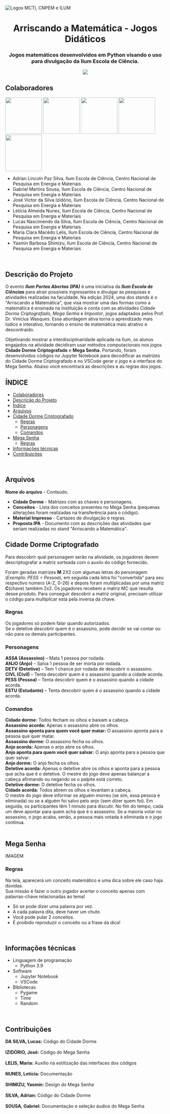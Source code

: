 ![Logos MCTI, CNPEM e ILUM](https://github.com/leticiaalmnunes/PCD---Boletim/assets/172425156/93c3eb13-410c-40c0-a412-7096187678a4)
<h1 align='center'> Arriscando a Matemática - Jogos Didáticos </h1>
<h3 align='center'> Jogos matemáticos desenvolvidos em Python visando o uso para divulgação da Ilum Escola de Ciência. </h3>


<p align="center">
<img loading="lazy" src="http://img.shields.io/static/v1?label=STATUS&message=EM%20DESENVOLVIMENTO&color=GREEN&style=for-the-badge"/>
</p>

## Colaboradores
[<img src="https://avatars.githubusercontent.com/u/172425313?v=4" width=115>](https://github.com/GabrielMartinsSousa)
[<img src="https://avatars.githubusercontent.com/u/97992533?v=4" width=115>](https://github.com/JVictor1604)
[<img src="https://avatars.githubusercontent.com/u/172425156?v=4" width=115>](https://github.com/leticiaalmnunes)
[<img src="https://avatars.githubusercontent.com/u/172424981?v=4" width=115>](https://github.com/ClaraLelis)
[<img src="https://avatars.githubusercontent.com/u/171518829?v=4" width=115>](https://github.com/yasminbshimizu)

* Adrian Lincoln Paz Silva, Ilum Escola de Ciência, Centro Nacional de Pesquisa em Energia e Materiais
* Gabriel Martins Sousa, Ilum Escola de Ciência, Centro Nacional de Pesquisa em Energia e Materiais
* José Victor da Silva Izidório, Ilum Escola de Ciência, Centro Nacional de Pesquisa em Energia e Materiais
* Letícia Almeida Nunes, Ilum Escola de Ciência, Centro Nacional de Pesquisa em Energia e Materiais
* Lucas Nascimendo da Silva, Ilum Escola de Ciência, Centro Nacional de Pesquisa em Energia e Materiais
* Maria Clara Macêdo Lelis, Ilum Escola de Ciência, Centro Nacional de Pesquisa em Energia e Materiais
* Yasmin Barbosa Shimizu, Ilum Escola de Ciência, Centro Nacional de Pesquisa em Energia e Materiais

<br>

## Descrição do Projeto
O evento <b>*Ilum Portas Abertas (IPA)*</b> é uma iniciativa da <b>*Ilum Escola de Ciências*</b> para atrair possíveis ingressantes e divulgar as pesquisas e atividades realizadas na faculdade. Na edição 2024, uma dos stands é o "Arriscando a Matemática", que visa mostrar uma das formas como a matemática é ensinada na instituição e conta com as atividades *Cidade Dorme Criptografado*, *Mega Senha* e *Impostor*, jogos adaptados pelos Prof. Dr. Vinícius Wasques. Essa abordagem ativa torna o aprendizado mais lúdico e interativo, tornando o ensino de matemática mais atrativo e descontraído. <br>

Objetivando mostrar a interdisciplinaridade aplicada na Ilum, os alunos engajados na atividade decidiram usar métodos computacionais nos jogos **Cidade Dorme Criptografado** e **Mega Senha**. Portando, foram desenvolvidos códigos no Jupyter Notebook para decodificar as matrizes do Cidade Dorme Criptografado e no VSCode gerar o jogo e a interface do Mega Senha. Abaixo você encontrará as descrições e as regras dos jogos. <br>

## ÍNDICE
* [Colaboradores](#colaboradores)
* [Descrição do Projeto](#descrição-do-projeto)
* [Índice](#índice)
* [Arquivos](#arquivos)
* [Cidade Dorme Criptografado](#cidade-dorme-criptografado)
  - [Regras](#regras)
  - [Personagens](#personagens)
  - [Comandos](#comandos)
* [Mega Senha](#mega-senha)
  - [Regras](#regras)
* [Informações técnicas](#informações-técnicas)
* [Contribuições](#contribuições)
<br>

## Arquivos
**Nome do arquivo** - Conteúdo. <br>
*  **Cidade Dorme** - Matrizes com as chaves e personagens.<br>
*  **Conceitos** - Lista dos conceitos presentes no Mega Senha (pequenas alterações foram realizadas na transferência para o código).<br>
*  **Material Impresso** - Cartazes de divulgação e regras.<br>
*  **Proposta IPA** - Documento com as descrições das atividades que seriam realizadas no stand "Arriscando a Matemática".<br>

## Cidade Dorme Criptografado
Para descobrir qual personagem serão na atividade, os jogadores devem descriptografar a matriz sorteada com o auxíio do código fornecido.

Foram geradas matrizes **M** 2X2 com algumas letras do personagem (*Exemplo: PESS = Pessoa*), em seguida cada letra foi "convertida" para seu respectivo número (A-Z, 0-26) e depois foram multiplicadas por uma matriz **C**(chave) também 2x2. Os jogadores recebem a matriz MC que resulta desse produto. Para conseguir descobrir a matriz original, precisam utilizar o código para multiplicar esta pela inversa da chave.

### Regras
Os jogadores só podem falar quando autorizados. <br>
Se o detetive descobrir quem é o assassino, pode decidir se vai contar ou não para os demais participantes.

### Personagens
**ASSA (Assassino)** – Mata 1 pessoa por rodada. <br>
**ANJO (Anjo)** – Salva 1 pessoa de ser morta por rodada.<br>
**DETV (Detetive)** – Tem 1 chance por rodada de descobrir o assassino.<br>
**CIVL (Civíl)** – Tenta descobrir quem é o assassino quando a cidade acorda.<br>
**PESS (Pessoa)** – Tenta descobrir quem é o assassino quando a cidade acorda.<br>
**ESTU (Estudante)** – Tenta descobrir quem é o assassino quando a cidade acorda.<br>

### Comandos
**Cidade dorme:** Todos fecham os olhos e baixam a cabeça.<br>
**Assassino acorda:** Apenas o assassino abre os olhos.<br>
**Assassino aponta para quem você quer matar:** O assassino aponta para a pessoa que quer matar.<br>
**Assassino dorme:** O assassino fecha os olhos.<br>
**Anjo acorda:** Apenas o anjo abre os olhos.<br>
**Anjo aponta para quem você quer salvar:** O anjo aponta para a pessoa que quer salvar.<br>
**Anjo dorme:** O anjo fecha os olhos.<br>
**Detetive acorda:** Apenas o detetive abre os olhos e aponta para a pessoa que acha que é o detetive. O mestre do jogo deve apenas balançar a cabeça afirmando ou negando se o palpite está correto.<br>
**Detetive dorme:** O detetive fecha os olhos.<br>
**Cidade acorda:** Todos abrem os olhos e levantam a cabeça.<br>
O mestre do jogo deve informar se alguém morreu (se sim, essa pessoa é eliminada) ou se a alguém foi salvo pelo anjo (sem dizer quem foi). Em seguida, os participantes têm 1 minuto para discutir. No fim do tempo, cada um deve apontar para quem acha que é o assassino. Se a maioria votar no assassino, o jogo acaba, senão, a pessoa mais votada é eliminada e o jogo continua. <br>
<br>

## Mega Senha
IMAGEM

### Regras
Na tela, aparecerá um conceito matemático e uma dica sobre ele caso haja dúvidas. <br>
Sua missão é fazer o outro jogador acertar o conceito apenas com palavras-chave relacionadas ao tema!

* Só se pode dizer uma palavra por vez.
* A cada palavra dita, deve haver um chute.
* Você pode pular 2 conceitos.
* É proibido reproduzir o conceito ou a frase da dica!

<br>

## Informações técnicas
* Linguagem de programação
  - Python 3.9
* Software
  - Jupyter Notebook
  - VSCode
* Bibliotecas
  - Pygame
  - Time
  - Random
<br>

## Contribuições
**DA SILVA, Lucas:** Código do Cidade Dorme
<br><br>
**IZIDÓRIO, José:** Código do Mega Senha
<br><br>
**LELIS, Maria:** Auxílio na estilização das interfaces dos códigos
<br><br>
**NUNES, Letícia:** Documentação
<br><br>
**SHIMIZU, Yasmin:** Design do Mega Senha
<br><br>
**SILVA, Adrian:** Código do Cidade Dorme
<br><br>
**SOUSA, Gabriel:** Documentação e seleção áudios do Mega Senha
<br><br>
